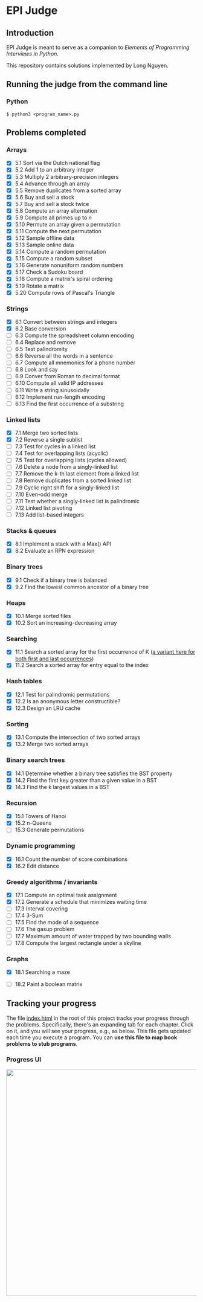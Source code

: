 # EPI Judge

## Introduction

EPI Judge is meant to serve as a companion to *Elements of Programming Interviews in Python*.

This repository contains solutions implemented by Long Nguyen.

## Running the judge from the command line

### Python

    $ python3 <program_name>.py

## Problems completed
### Arrays
- [x] 5.1 Sort via the Dutch national flag
- [x] 5.2 Add 1 to an arbitrary integer
- [x] 5.3 Multiply 2 arbitrary-precision integers
- [x] 5.4 Advance through an array
- [x] 5.5 Remove duplicates from a sorted array
- [x] 5.6 Buy and sell a stock
- [x] 5.7 Buy and sell a stock twice
- [x] 5.8 Compute an array alternation
- [x] 5.9 Compute all primes up to *n*
- [x] 5.10 Permute an array given a permutation
- [x] 5.11 Compute the next permutation
- [x] 5.12 Sample offline data
- [x] 5.13 Sample online data
- [x] 5.14 Compute a random permutation
- [x] 5.15 Compute a random subset
- [x] 5.16 Generate nonuniform random numbers
- [x] 5.17 Check a Sudoku board
- [x] 5.18 Compute a matrix's spiral ordering
- [x] 5.19 Rotate a matrix
- [x] 5.20 Compute rows of Pascal's Triangle
### Strings
- [x] 6.1 Convert between strings and integers
- [x] 6.2 Base conversion
- [ ] 6.3 Compute the spreadsheet column encoding
- [ ] 6.4 Replace and remove
- [ ] 6.5 Test palindromity
- [ ] 6.6 Reverse all the words in a sentence
- [ ] 6.7 Compute all mnemonics for a phone number
- [ ] 6.8 Look and say
- [ ] 6.9 Conver from Roman to decimal format
- [ ] 6.10 Compute all valid IP addresses
- [ ] 6.11 Write a string sinusoidally
- [ ] 6.12 Implement run-length encoding
- [ ] 6.13 Find the first occurrence of a substring
### Linked lists
- [x] 7.1 Merge two sorted lists
- [x] 7.2 Reverse a single sublist
- [ ] 7.3 Test for cycles in a linked list
- [ ] 7.4 Test for overlapping lists (acyclic)
- [ ] 7.5 Test for overlapping lists (cycles allowed)
- [ ] 7.6 Delete a node from a singly-linked list
- [ ] 7.7 Remove the k-th last element from a linked list
- [ ] 7.8 Remove duplicates from a sorted linked list
- [ ] 7.9 Cyclic right shift for a singly-linked list
- [ ] 7.10 Even-odd merge
- [ ] 7.11 Test whether a singly-linked list is palindromic
- [ ] 7.12 Linked list pivoting
- [ ] 7.13 Add list-based integers
### Stacks & queues
- [x] 8.1 Implement a stack with a Max() API
- [x] 8.2 Evaluate an RPN expression
### Binary trees
- [x] 9.1 Check if a binary tree is balanced
- [x] 9.2 Find the lowest common ancestor of a binary tree
### Heaps
- [x] 10.1 Merge sorted files
- [x] 10.2 Sort an increasing-decreasing array
### Searching
- [x] 11.1 Search a sorted array for the first occurrence of K ([a variant here for both first and last occurrences](https://leetcode.com/problems/find-first-and-last-position-of-element-in-sorted-array/))
- [x] 11.2 Search a sorted array for entry equal to the index
### Hash tables
- [x] 12.1 Test for palindromic permutations
- [x] 12.2 Is an anonymous letter constructible?
- [X] 12.3 Design an LRU cache
### Sorting
- [x] 13.1 Compute the intersection of two sorted arrays
- [x] 13.2 Merge two sorted arrays
### Binary search trees
- [x] 14.1 Determine whether a binary tree satisfies the BST property
- [x] 14.2 Find the first key greater than a given value in a BST
- [x] 14.3 Find the k largest values in a BST
### Recursion
- [x] 15.1 Towers of Hanoi
- [x] 15.2 n-Queens
- [ ] 15.3 Generate permutations
### Dynamic programming
- [x] 16.1 Count the number of score combinations
- [x] 16.2 Edit distance
### Greedy algorithms / invariants
- [x] 17.1 Compute an optimal task assignment
- [x] 17.2 Generate a schedule that minimizes waiting time
- [ ] 17.3 Interval covering
- [ ] 17.4 3-Sum
- [ ] 17.5 Find the mode of a sequence
- [ ] 17.6 The gasup problem
- [ ] 17.7 Maximum amount of water trapped by two bounding walls
- [ ] 17.8 Compute the largest rectangle under a skyline
### Graphs
- [x] 18.1 Searching a maze
- [ ] 18.2 Paint a boolean matrix



## Tracking your progress

The file [index.html](https://github.com/adnanaziz/EPIJudge/blob/master/index.html) in the root of this project tracks your progress through the problems. Specifically, there's an expanding tab for each chapter. Click on it, and you will see your progress, e.g., as below. This file gets updated each time you execute a program. You can **use this file to map book problems to stub programs**.

### Progress UI
<img src="https://i.imgur.com/xjf7Z32.png" width="600px"></img>
